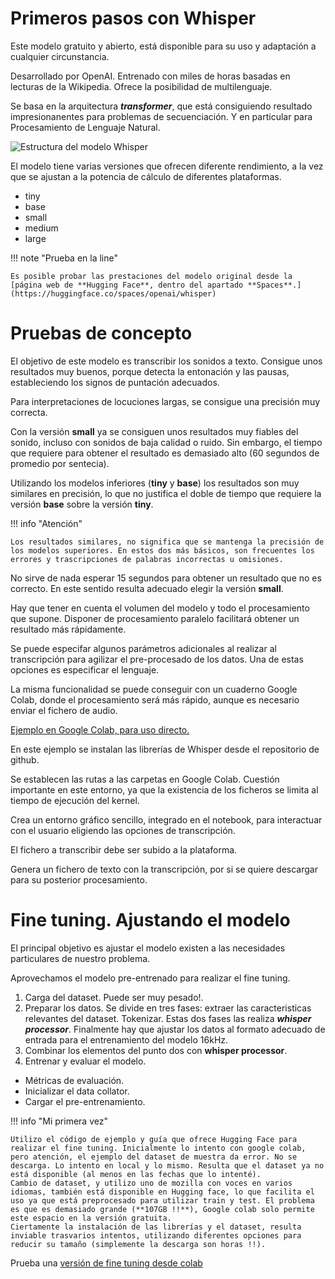 # Primeros pasos con Whisper

Este modelo gratuito y abierto, está disponible para su uso y adaptación a cualquier circunstancia.

Desarrollado por OpenAI. Entrenado con miles de horas basadas en lecturas de la Wikipedia. Ofrece la posibilidad de multilenguaje.

Se basa en la arquitectura ***transformer***, que está consiguiendo resultado impresionanentes para problemas de secuenciación. Y en particular para Procesamiento de Lenguaje Natural.


![Estructura del modelo Whisper](https://huggingface.co/blog/assets/111_fine_tune_whisper/whisper_architecture.svg)


El modelo tiene varias versiones que ofrecen diferente rendimiento, a la vez que se ajustan a la potencia de cálculo de diferentes plataformas.

* tiny
* base
* small
* medium
* large

!!! note "Prueba en la line"

    Es posible probar las prestaciones del modelo original desde la [página web de **Hugging Face**, dentro del apartado **Spaces**.](https://huggingface.co/spaces/openai/whisper)



# Pruebas de concepto

El objetivo de este modelo es transcribir los sonidos a texto. Consigue unos resultados muy buenos, porque detecta la entonación y las pausas, estableciendo los signos de puntación adecuados.

Para interpretaciones de locuciones largas, se consigue una precisión muy correcta.

Con la versión **small** ya se consiguen unos resultados muy fiables del sonido, incluso con sonidos de baja calidad o ruido. Sin embargo, el tiempo que requiere para obtener el resultado es demasiado alto (60 segundos de promedio por sentecia).

Utilizando los modelos inferiores (**tiny** y **base**) los resultados son muy similares en precisión, lo que no justifica el doble de tiempo que requiere la versión **base** sobre la versión **tiny**.

!!! info "Atención"

    Los resultados similares, no significa que se mantenga la precisión de los modelos superiores. En estos dos más básicos, son frecuentes los errores y trascripciones de palabras incorrectas u omisiones.


No sirve de nada esperar 15 segundos para obtener un resultado que no es correcto. En este sentido resulta adecuado elegir la versión **small**.

Hay que tener en cuenta el volumen del modelo y todo el procesamiento que supone. Disponer de procesamiento paralelo facilitará obtener un resultado más rápidamente.


Se puede especifar algunos parámetros adicionales al realizar al transcripción para agilizar el pre-procesado de los datos. Una de estas opciones es especificar el lenguaje.


La misma funcionalidad se puede conseguir con un cuaderno Google Colab, donde el procesamiento será más rápido, aunque es necesario enviar el fichero de audio.

[Ejemplo en Google Colab, para uso directo.](https://colab.research.google.com/drive/1jnspg2FyeEm9v08_aNqmhPv0bfN2r1PN?usp=sharing)

En este ejemplo se instalan las librerías de Whisper desde el repositorio de github. 

Se establecen las rutas a las carpetas en Google Colab. Cuestión importante en este entorno, ya que la existencia de los ficheros se limita al tiempo de ejecución del kernel.

Crea un entorno gráfico sencillo, integrado en el notebook, para interactuar con el usuario eligiendo las opciones de transcripción.

El fichero a transcribir debe ser subido a la plataforma.

Genera un fichero de texto con la transcripción, por si se quiere descargar para su posterior procesamiento.


# Fine tuning. Ajustando el modelo

El principal objetivo es ajustar el modelo existen a las necesidades particulares de nuestro problema.

Aprovechamos el modelo pre-entrenado para realizar el fine tuning.

1. Carga del dataset. Puede ser muy pesado!.
2. Preparar los datos. Se divide en tres fases: extraer las caracteristicas relevantes del dataset. Tokenizar. Estas dos fases las realiza ***whisper processor***. Finalmente hay que ajustar los datos al formato adecuado de entrada para el entrenamiento del modelo 16kHz.
3. Combinar los elementos del punto dos con **whisper processor**.
4. Entrenar y  evaluar el modelo.
* Métricas de evaluación.
* Inicializar el data collator.
* Cargar el pre-entrenamiento.


!!! info "Mi primera vez"

    Utilizo el código de ejemplo y guía que ofrece Hugging Face para realizar el fine tuning. Inicialmente lo intento con google colab, pero atención, el ejemplo del dataset de muestra da error. No se descarga. Lo intento en local y lo mismo. Resulta que el dataset ya no está disponible (al menos en las fechas que lo intenté).
    Cambio de dataset, y utilizo uno de mozilla con voces en varios idiomas, también está disponible en Hugging face, lo que facilita el uso ya que está preprocesado para utilizar train y test. El problema es que es demasiado grande (**107GB !!**), Google colab solo permite este espacio en la versión gratuita.
    Ciertamente la instalación de las librerías y el dataset, resulta inviable trasvarios intentos, utilizando diferentes opciones para reducir su tamaño (simplemente la descarga son horas !!).



Prueba una [versión de fine tuning desde colab](https://colab.research.google.com/drive/184wLPXdEnAeJH4bh8XrAHZjo8dLwYbT2?usp=sharing)




